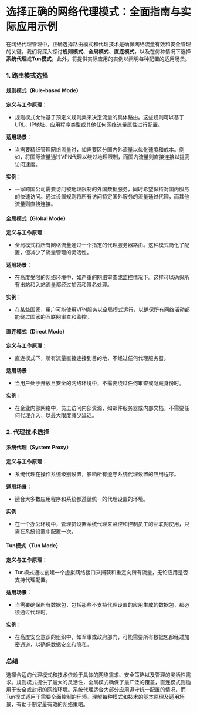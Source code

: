 # 选择正确的网络代理模式：全面指南与实际应用示例

在网络代理管理中，正确选择路由模式和代理技术是确保网络流量有效和安全管理的关键。我们将深入探讨**规则模式**、**全局模式**、**直连模式**，以及在何种情况下选择**系统代理**或**Tun模式**。此外，将提供实际应用的实例以阐明每种配置的适用场景。

### 1. 路由模式选择

#### 规则模式（Rule-based Mode）
**定义与工作原理**：
- 规则模式允许基于预定义规则集来决定流量的具体路由。这些规则可以基于URL、IP地址、应用程序类型或其他任何网络流量属性进行配置。

**适用场景**：
- 当需要精细管理网络流量时，如需要区分国内外流量以优化速度和成本。例如，将国际流量通过VPN代理以绕过地理限制，而国内流量则直接连接以提高访问速度。

**实例**：
- 一家跨国公司需要访问被地理限制的外国数据服务，同时希望保持对国内服务的快速访问。通过设置规则将所有访问特定国外服务的流量通过代理，而其他流量则直接连接。

#### 全局模式（Global Mode）
**定义与工作原理**：
- 全局模式将所有网络流量通过一个指定的代理服务器路由。这种模式简化了配置，但减少了流量管理的灵活性。

**适用场景**：
- 在高度受限的网络环境中，如严重的网络审查或监控情况下。这样可以确保所有出站和入站流量都经过加密和匿名处理。

**实例**：
- 在某些国家，用户可能使用VPN服务以全局模式运行，以确保所有网络活动都能绕过国家的互联网审查和监控。

#### 直连模式（Direct Mode）
**定义与工作原理**：
- 直连模式下，所有流量直接连接到目的地，不经过任何代理服务器。

**适用场景**：
- 当用户处于开放且安全的网络环境中，不需要绕过任何审查或隐藏身份时。

**实例**：
- 在企业内部网络中，员工访问内部资源，如邮件服务器或内部文档，不需要任何代理介入，以最大限度减少延迟。

### 2. 代理技术选择

#### 系统代理（System Proxy）
**定义与工作原理**：
- 系统代理在操作系统级别设置，影响所有遵守系统代理设置的应用程序。

**适用场景**：
- 适合大多数应用程序和系统都遵循统一的代理设置的环境。

**实例**：
- 在一个办公环境中，管理员设置系统代理来监控和控制员工的互联网使用，只需在系统设置中配置一次。

#### Tun模式（Tun Mode）
**定义与工作原理**：
- Tun模式通过创建一个虚拟网络接口来捕获和重定向所有流量，无论应用是否支持代理配置。

**适用场景**：
- 当需要确保所有数据包，包括那些不支持代理设置的应用生成的数据包，都必须通过代理时。

**实例**：
- 在高度安全意识的组织中，如军事或政府部门，可能需要所有数据包都经过加密通道，以确保数据安全和隐私。

### 总结
选择合适的代理模式和技术依赖于具体的网络需求、安全策略以及管理的灵活性需求。规则模式提供了最大的灵活性，全局模式确保了最广泛的覆盖，直连模式则适用于安全或封闭的网络环境。系统代理适合大部分应用遵守统一配置的情况，而Tun模式适用于需要全面控制的环境。理解每种模式和技术的基本原理及适用场景，有助于制定最有效的网络策略。
